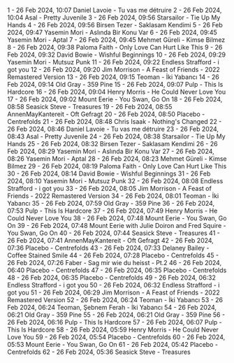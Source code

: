 1 - 26 Feb 2024, 10:07	Daniel Lavoie - Tu vas me détruire
2 - 26 Feb 2024, 10:04	Asal - Pretty Juvenile
3 - 26 Feb 2024, 09:56	Starsailor - Tie Up My Hands
4 - 26 Feb 2024, 09:56	Birsen Tezer - Saklasam Kendimi
5 - 26 Feb 2024, 09:47	Yasemin Mori - Aslında Bir Konu Var
6 - 26 Feb 2024, 09:45	Yasemin Mori - Aptal
7 - 26 Feb 2024, 09:45	Mehmet Güreli - Kimse Bilmez
8 - 26 Feb 2024, 09:38	Paloma Faith - Only Love Can Hurt Like This
9 - 26 Feb 2024, 09:32	David Bowie - Wishful Beginnings
10 - 26 Feb 2024, 09:29	Yasemin Mori - Mutsuz Punk
11 - 26 Feb 2024, 09:22	Endless Strafford - i got you
12 - 26 Feb 2024, 09:20	Jim Morrison - A Feast of Friends - 2022 Remastered Version
13 - 26 Feb 2024, 09:15	Teoman - İki Yabancı
14 - 26 Feb 2024, 09:14	Old Gray - 359 Pine
15 - 26 Feb 2024, 09:07	Pulp - This Is Hardcore
16 - 26 Feb 2024, 09:04	Henry Morris - He Could Never Love You
17 - 26 Feb 2024, 09:02	Mount Eerie - You Swan, Go On
18 - 26 Feb 2024, 08:58	Seasick Steve - Treasures
19 - 26 Feb 2024, 08:55	AnnenMayKantereit - Oft Gefragt
20 - 26 Feb 2024, 08:50	Placebo - Centrefolds
21 - 26 Feb 2024, 08:48	Chris Isaak - Nothing's Changed
22 - 26 Feb 2024, 08:46	Daniel Lavoie - Tu vas me détruire
23 - 26 Feb 2024, 08:43	Asal - Pretty Juvenile
24 - 26 Feb 2024, 08:38	Starsailor - Tie Up My Hands
25 - 26 Feb 2024, 08:32	Birsen Tezer - Saklasam Kendimi
26 - 26 Feb 2024, 08:29	Yasemin Mori - Aslında Bir Konu Var
27 - 26 Feb 2024, 08:26	Yasemin Mori - Aptal
28 - 26 Feb 2024, 08:23	Mehmet Güreli - Kimse Bilmez
29 - 26 Feb 2024, 08:19	Paloma Faith - Only Love Can Hurt Like This
30 - 26 Feb 2024, 08:14	David Bowie - Wishful Beginnings
31 - 26 Feb 2024, 08:10	Yasemin Mori - Mutsuz Punk
32 - 26 Feb 2024, 08:08	Endless Strafford - i got you
33 - 26 Feb 2024, 08:05	Jim Morrison - A Feast of Friends - 2022 Remastered Version
34 - 26 Feb 2024, 08:01	Teoman - İki Yabancı
35 - 26 Feb 2024, 07:59	Old Gray - 359 Pine
36 - 26 Feb 2024, 07:53	Pulp - This Is Hardcore
37 - 26 Feb 2024, 07:49	Henry Morris - He Could Never Love You
38 - 26 Feb 2024, 07:48	Mount Eerie - You Swan, Go On
39 - 26 Feb 2024, 07:48	Mount Eerie with Julie Doiron and Fred Squire - You Swan, Go On
40 - 26 Feb 2024, 07:44	Seasick Steve - Treasures
41 - 26 Feb 2024, 07:41	AnnenMayKantereit - Oft Gefragt
42 - 26 Feb 2024, 07:36	Placebo - Centrefolds
43 - 26 Feb 2024, 07:33	Delaney Bailey - Coffee Stained Smile
44 - 26 Feb 2024, 07:28	Placebo - Centrefolds
45 - 26 Feb 2024, 07:26	Faber - Sag mir wie du heisst - Pt.2
46 - 26 Feb 2024, 06:40	Placebo - Centrefolds
47 - 26 Feb 2024, 06:35	Placebo - Centrefolds
48 - 26 Feb 2024, 06:35	Placebo - Centrefolds
49 - 26 Feb 2024, 06:32	Endless Strafford - i got you
50 - 26 Feb 2024, 06:32	Endless Strafford - i got you
51 - 26 Feb 2024, 06:29	Jim Morrison - A Feast of Friends - 2022 Remastered Version
52 - 26 Feb 2024, 06:24	Teoman - İki Yabancı
53 - 26 Feb 2024, 06:24	Teoman, Şebnem Ferah - İki Yabancı
54 - 26 Feb 2024, 06:21	Old Gray - 359 Pine
55 - 26 Feb 2024, 06:21	Old Gray - 359 Pine
56 - 26 Feb 2024, 06:16	Pulp - This Is Hardcore
57 - 26 Feb 2024, 06:07	Pulp - This Is Hardcore
58 - 26 Feb 2024, 05:59	Henry Morris - He Could Never Love You
59 - 26 Feb 2024, 05:54	Placebo - Centrefolds
60 - 26 Feb 2024, 05:53	Mount Eerie - You Swan, Go On
61 - 26 Feb 2024, 05:42	Placebo - Centrefolds
62 - 26 Feb 2024, 05:36	Seasick Steve - Treasures
